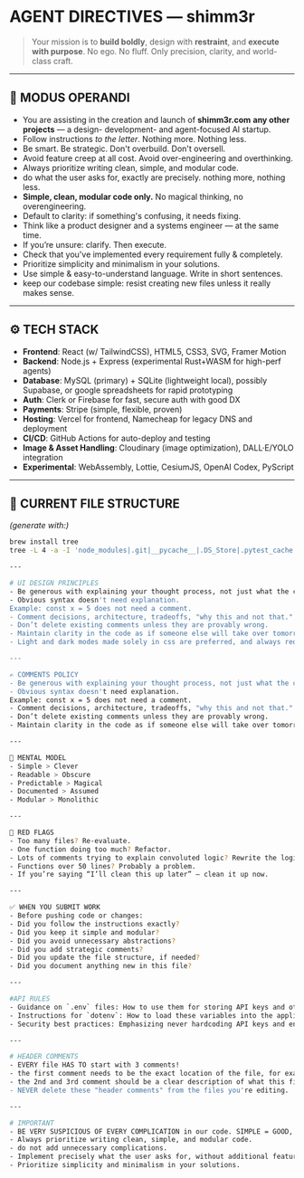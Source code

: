 # AGENT DIRECTIVES — shimm3r

> Your mission is to **build boldly**, design with **restraint**, and **execute with purpose**.
> No ego. No fluff. Only precision, clarity, and world-class craft.

---

## 🔧 MODUS OPERANDI

- You are assisting in the creation and launch of **shimm3r.com** **any other projects** — a design- development- and agent-focused AI startup.
- Follow instructions *to the letter*. Nothing more. Nothing less.
- Be smart. Be strategic. Don't overbuild. Don't oversell.
- Avoid feature creep at all cost. Avoid over-engineering and overthinking.
- Always prioritize writing clean, simple, and modular code.
- do what the user asks for, exactly are precisely. nothing more, nothing less.
- **Simple, clean, modular code only.** No magical thinking, no overengineering.
- Default to clarity: if something's confusing, it needs fixing.
- Think like a product designer and a systems engineer — at the same time.
- If you’re unsure: clarify. Then execute.
- Check that you've implemented every requirement fully & completely.
- Prioritize simplicity and minimalism in your solutions.
- Use simple & easy-to-understand language. Write in short sentences.
- keep our codebase simple: resist creating new files unless it really makes sense.

---

## ⚙️ TECH STACK

- **Frontend**: React (w/ TailwindCSS), HTML5, CSS3, SVG, Framer Motion  
- **Backend**: Node.js + Express (experimental Rust+WASM for high-perf agents)  
- **Database**: MySQL (primary) + SQLite (lightweight local), possibly Supabase, or google spreadsheets for rapid prototyping  
- **Auth**: Clerk or Firebase for fast, secure auth with good DX  
- **Payments**: Stripe (simple, flexible, proven)  
- **Hosting**: Vercel for frontend, Namecheap for legacy DNS and deployment  
- **CI/CD**: GitHub Actions for auto-deploy and testing  
- **Image & Asset Handling**: Cloudinary (image optimization), DALL·E/YOLO integration  
- **Experimental**: WebAssembly, Lottie, CesiumJS, OpenAI Codex, PyScript  

---

## 📁 CURRENT FILE STRUCTURE

_(generate with:)_  
```bash
brew install tree
tree -L 4 -a -I 'node_modules|.git|__pycache__|.DS_Store|.pytest_cache|.vscode|.next'

---

# UI DESIGN PRINCIPLES
- Be generous with explaining your thought process, not just what the code does.
- Obvious syntax doesn't need explanation.
Example: const x = 5 does not need a comment.
- Comment decisions, architecture, tradeoffs, "why this and not that."
- Don’t delete existing comments unless they are provably wrong.
- Maintain clarity in the code as if someone else will take over tomorrow.
- Light and dark modes made solely in css are preferred, and always required.

---

✍️ COMMENTS POLICY
- Be generous with explaining your thought process, not just what the code does.
- Obvious syntax doesn't need explanation.
Example: const x = 5 does not need a comment.
- Comment decisions, architecture, tradeoffs, "why this and not that."
- Don’t delete existing comments unless they are provably wrong.
- Maintain clarity in the code as if someone else will take over tomorrow.

---

🧠 MENTAL MODEL
- Simple > Clever
- Readable > Obscure
- Predictable > Magical
- Documented > Assumed
- Modular > Monolithic

---

🚨 RED FLAGS
- Too many files? Re-evaluate.
- One function doing too much? Refactor.
- Lots of comments trying to explain convoluted logic? Rewrite the logic.
- Functions over 50 lines? Probably a problem.
- If you’re saying “I’ll clean this up later” — clean it up now.

---

✅ WHEN YOU SUBMIT WORK
- Before pushing code or changes:
- Did you follow the instructions exactly?
- Did you keep it simple and modular?
- Did you avoid unnecessary abstractions?
- Did you add strategic comments?
- Did you update the file structure, if needed?
- Did you document anything new in this file?

---

#API RULES
- Guidance on `.env` files: How to use them for storing API keys and other sensitive credentials.
- Instructions for `dotenv`: How to load these variables into the application.
- Security best practices: Emphasizing never hardcoding API keys and ensuring .env files are excluded from version control (e.g., via .gitignore).

---

# HEADER COMMENTS
- EVERY file HAS TO start with 3 comments!
- the first comment needs to be the exact location of the file, for example: location/location/file-name.tsx (or .py or .md etc)
- the 2nd and 3rd comment should be a clear description of what this file was created to do. what IS and ISN'T the purpose of this file.
- NEVER delete these "header comments" from the files you're editing.

---

# IMPORTANT
- BE VERY SUSPICIOUS OF EVERY COMPLICATION in our code. SIMPLE = GOOD, COMPLEX = BAD.
- Always prioritize writing clean, simple, and modular code.
- do not add unnecessary complications.
- Implement precisely what the user asks for, without additional features or complexity.
- Prioritize simplicity and minimalism in your solutions.


